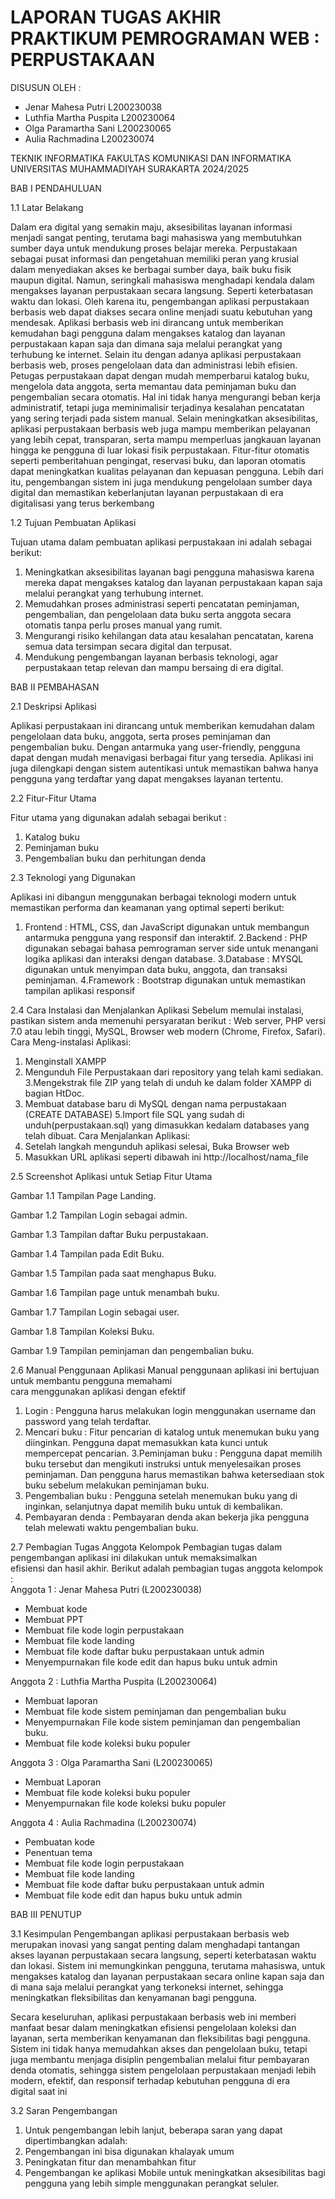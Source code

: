 # LAPORAN TUGAS AKHIR PRAKTIKUM PEMROGRAMAN WEB : PERPUSTAKAAN
 
DISUSUN OLEH :
- Jenar Mahesa Putri
L200230038
- Luthfia Martha Puspita
L200230064
- Olga Paramartha Sani
L200230065
- Aulia Rachmadina 
L200230074
  
TEKNIK INFORMATIKA
FAKULTAS KOMUNIKASI DAN INFORMATIKA
UNIVERSITAS MUHAMMADIYAH SURAKARTA
2024/2025

BAB I
PENDAHULUAN

1.1 Latar Belakang 

Dalam era digital yang semakin maju, aksesibilitas layanan informasi menjadi sangat penting, terutama bagi mahasiswa yang membutuhkan sumber daya untuk mendukung proses belajar mereka. Perpustakaan sebagai pusat informasi dan pengetahuan memiliki peran yang krusial dalam menyediakan akses ke berbagai sumber daya, baik buku fisik maupun digital. Namun, seringkali mahasiswa menghadapi kendala dalam mengakses layanan perpustakaan secara langsung. Seperti keterbatasan waktu dan lokasi. Oleh karena itu, pengembangan aplikasi perpustakaan berbasis web dapat diakses secara online menjadi suatu kebutuhan yang mendesak. Aplikasi berbasis web ini dirancang untuk memberikan kemudahan bagi pengguna dalam mengakses katalog dan layanan perpustakaan kapan saja dan dimana saja melalui perangkat yang terhubung ke internet. Selain itu dengan adanya aplikasi perpustakaan berbasis web, proses pengelolaan data dan administrasi lebih efisien. Petugas perpustakaan dapat dengan mudah memperbarui katalog buku, mengelola data anggota, serta memantau data peminjaman buku dan pengembalian secara otomatis. Hal ini tidak hanya mengurangi beban kerja administratif, tetapi juga meminimalisir terjadinya kesalahan pencatatan yang sering terjadi pada sistem manual.
Selain meningkatkan aksesibilitas, aplikasi perpustakaan berbasis web juga mampu memberikan pelayanan yang lebih cepat, transparan, serta mampu memperluas jangkauan layanan hingga ke pengguna di luar lokasi fisik perpustakaan. Fitur-fitur otomatis seperti pemberitahuan pengingat, reservasi buku, dan laporan otomatis dapat meningkatkan kualitas pelayanan dan kepuasan pengguna. Lebih dari itu, pengembangan sistem ini juga mendukung pengelolaan sumber daya digital dan memastikan keberlanjutan layanan perpustakaan di era digitalisasi yang terus berkembang
 
1.2 Tujuan Pembuatan Aplikasi

Tujuan utama dalam pembuatan aplikasi perpustakaan ini adalah sebagai berikut:
1. Meningkatkan aksesibilitas layanan bagi pengguna mahasiswa karena mereka dapat mengakses katalog dan layanan perpustakaan kapan saja melalui perangkat yang terhubung internet.
2. Memudahkan proses administrasi seperti pencatatan peminjaman, pengembalian, dan pengelolaan data buku serta anggota secara otomatis tanpa perlu proses manual yang rumit.
3. Mengurangi risiko kehilangan data atau kesalahan pencatatan, karena semua data tersimpan secara digital dan terpusat.
4. Mendukung pengembangan layanan berbasis teknologi, agar perpustakaan tetap relevan dan mampu bersaing di era digital.

BAB II
PEMBAHASAN

2.1 Deskripsi Aplikasi 

Aplikasi perpustakaan ini dirancang untuk memberikan kemudahan dalam pengelolaan data buku, anggota, serta proses peminjaman dan pengembalian buku. Dengan antarmuka yang user-friendly, pengguna dapat dengan mudah menavigasi berbagai fitur yang tersedia. Aplikasi ini juga dilengkapi dengan sistem autentikasi untuk memastikan bahwa hanya pengguna yang terdaftar yang dapat mengakses layanan tertentu.

2.2 Fitur-Fitur Utama

Fitur utama yang digunakan adalah sebagai berikut :
1. Katalog buku 
2. Peminjaman buku
3. Pengembalian buku dan perhitungan denda

2.3 Teknologi yang Digunakan

Aplikasi ini dibangun menggunakan berbagai teknologi modern untuk memastikan
performa dan keamanan yang optimal seperti berikut:
1. Frontend : HTML, CSS, dan JavaScript digunakan untuk membangun antarmuka pengguna yang responsif dan interaktif.
2.Backend : PHP digunakan sebagai bahasa pemrograman server side untuk menangani logika aplikasi dan interaksi dengan database.
3.Database : MYSQL digunakan untuk menyimpan data buku, anggota, dan transaksi peminjaman.
4.Framework : Bootstrap digunakan untuk memastikan tampilan aplikasi responsif

2.4 Cara Instalasi dan Menjalankan Aplikasi
Sebelum memulai instalasi, pastikan sistem anda memenuhi persyaratan berikut :
Web server, PHP versi 7.0 atau lebih tinggi, MySQL, Browser web modern (Chrome, Firefox, Safari).
Cara Meng-instalasi Aplikasi:
1. Menginstall XAMPP 
2. Mengunduh File Perpustakaan dari repository yang telah kami sediakan.
3.Mengekstrak file ZIP yang telah di unduh ke dalam folder XAMPP di bagian HtDoc.
4. Membuat database baru di MySQL dengan nama  perpustakaan (CREATE DATABASE)
5.Import file SQL yang sudah di unduh(perpustakaan.sql) yang dimasukkan kedalam databases yang telah dibuat.
Cara Menjalankan Aplikasi:
1. Setelah langkah mengunduh aplikasi selesai, Buka Browser web 
2. Masukkan URL aplikasi seperti dibawah ini
http://localhost/nama_file

2.5 Screenshot Aplikasi untuk Setiap Fitur Utama

Gambar 1.1 Tampilan Page Landing.

Gambar 1.2 Tampilan Login sebagai admin.

Gambar 1.3 Tampilan daftar Buku perpustakaan.

Gambar 1.4 Tampilan pada Edit Buku.

Gambar 1.5 Tampilan pada saat menghapus Buku.

Gambar 1.6 Tampilan page untuk menambah buku.

Gambar 1.7 Tampilan Login sebagai user.

Gambar 1.8 Tampilan Koleksi Buku.

Gambar 1.9 Tampilan peminjaman dan pengembalian buku.


2.6 Manual Penggunaan Aplikasi
Manual penggunaan aplikasi ini bertujuan untuk membantu pengguna memahami  
cara menggunakan aplikasi dengan efektif
1. Login : Pengguna harus melakukan login menggunakan username dan password yang telah terdaftar.
2. Mencari buku : Fitur pencarian di katalog untuk menemukan buku yang diinginkan. Pengguna dapat memasukkan kata kunci untuk mempercepat pencarian.
3.Peminjaman buku : Pengguna dapat memilih buku tersebut dan mengikuti instruksi untuk menyelesaikan proses peminjaman. Dan pengguna harus memastikan bahwa ketersediaan stok buku sebelum melakukan peminjaman buku.
4. Pengembalian buku : Pengguna setelah menemukan buku yang di inginkan, selanjutnya dapat memilih buku untuk di kembalikan.
5. Pembayaran denda : Pembayaran denda akan bekerja jika pengguna telah melewati waktu pengembalian buku.

2.7 Pembagian Tugas Anggota Kelompok
Pembagian tugas dalam pengembangan aplikasi ini dilakukan untuk memaksimalkan  
efisiensi dan hasil akhir. Berikut adalah pembagian tugas anggota kelompok :   
Anggota 1 : Jenar Mahesa Putri (L200230038)
 - Membuat kode 
 - Membuat PPT
 - Membuat file kode login perpustakaan
 - Membuat file kode landing 
 - Membuat file kode daftar buku perpustakaan untuk admin
 - Menyempurnakan file kode edit dan hapus buku untuk admin
 
 Anggota 2 : Luthfia Martha Puspita (L200230064)
 - Membuat laporan
 - Membuat file kode sistem peminjaman dan pengembalian buku
 - Menyempurnakan File kode sistem peminjaman dan pengembalian buku.
 - Membuat file kode koleksi buku populer
   
Anggota 3 : Olga Paramartha Sani (L200230065)
 - Membuat Laporan
 - Membuat file kode koleksi buku populer
 - Menyempurnakan file kode koleksi buku populer
   
Anggota 4 : Aulia Rachmadina (L200230074)
 - Pembuatan kode 
 - Penentuan tema
 - Membuat file kode login perpustakaan
 - Membuat file kode landing 
 - Membuat file kode daftar buku perpustakaan untuk admin
 - Membuat file kode edit dan hapus buku untuk admin  

BAB III
PENUTUP

3.1 Kesimpulan 
Pengembangan aplikasi perpustakaan berbasis web merupakan inovasi yang sangat penting dalam menghadapi tantangan akses layanan perpustakaan secara langsung, seperti keterbatasan waktu dan lokasi. Sistem ini memungkinkan pengguna, terutama mahasiswa, untuk mengakses katalog dan layanan perpustakaan secara online kapan saja dan di mana saja melalui perangkat yang terkoneksi internet, sehingga meningkatkan fleksibilitas dan kenyamanan bagi pengguna. 

Secara keseluruhan, aplikasi perpustakaan berbasis web ini memberi manfaat besar dalam meningkatkan efisiensi pengelolaan koleksi dan layanan, serta memberikan kenyamanan dan fleksibilitas bagi pengguna. Sistem ini tidak hanya memudahkan akses dan pengelolaan buku, tetapi juga membantu menjaga disiplin pengembalian melalui fitur pembayaran denda otomatis, sehingga sistem pengelolaan perpustakaan menjadi lebih modern, efektif, dan responsif terhadap kebutuhan pengguna di era digital saat ini

3.2 Saran Pengembangan
1. Untuk pengembangan lebih lanjut, beberapa saran yang dapat dipertimbangkan adalah:
2. Pengembangan ini bisa digunakan khalayak umum
3. Peningkatan fitur dan menambahkan fitur 
4. Pengembangan ke aplikasi Mobile untuk meningkatkan aksesibilitas bagi pengguna yang lebih simple menggunakan perangkat seluler.
